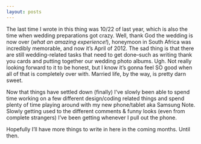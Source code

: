 ```yaml
---
layout: posts
---
```


The last time I wrote in this thing was 10/22 of last year, which is also the time when wedding preparations got crazy. Well, thank God the wedding is now over (_what an amazing experience!_), honeymoon in South Africa was incredibly memorable, and now it’s April of 2012. The sad thing is that there are still wedding-related tasks that need to get done–such as writing thank you cards and putting together our wedding photo albums. Ugh. Not really looking forward to it to be honest, but I know it’s gonna feel SO good when all of that is completely over with.  Married life, by the way, is pretty darn sweet.

Now that things have settled down (finally) I’ve slowly been able to spend time working on a few different design/coding related things and spend plenty of time playing around with my new phone/tablet aka Samsung Note.  Slowly getting used to the different comments & funny looks (even from complete strangers) I’ve been getting whenever I pull out the phone.

Hopefully I’ll have more things to write in here in the coming months.  Until then.
